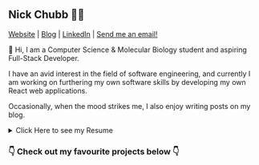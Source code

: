 ## Nick Chubb 👨‍💻

[Website](https://nickchubb.ca) | [Blog](https://chubb.blog) | [LinkedIn](https://www.linkedin.com/in/nickrchubb/) | [Send me an email!](mailto://nick@nickchubb.ca)

👋 Hi, I am a Computer Science & Molecular Biology student and aspiring Full-Stack Developer.

I have an avid interest in the field of software engineering, and currently I am working on furthering my own software skills by developing my own React web applications.  

Occasionally, when the mood strikes me, I also enjoy writing posts on my blog.

<details>
<summary>Click Here to see my Resume</summary>
<br>
<img src="https://imgur.com/UNlJbAk.png" title="resume">
</details>


### 👇 Check out my favourite projects below 👇
